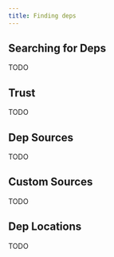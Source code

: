 ```yaml
---
title: Finding deps
---
```


## Searching for Deps

TODO

## Trust

TODO

## Dep Sources

TODO

## Custom Sources

TODO

## Dep Locations

TODO
